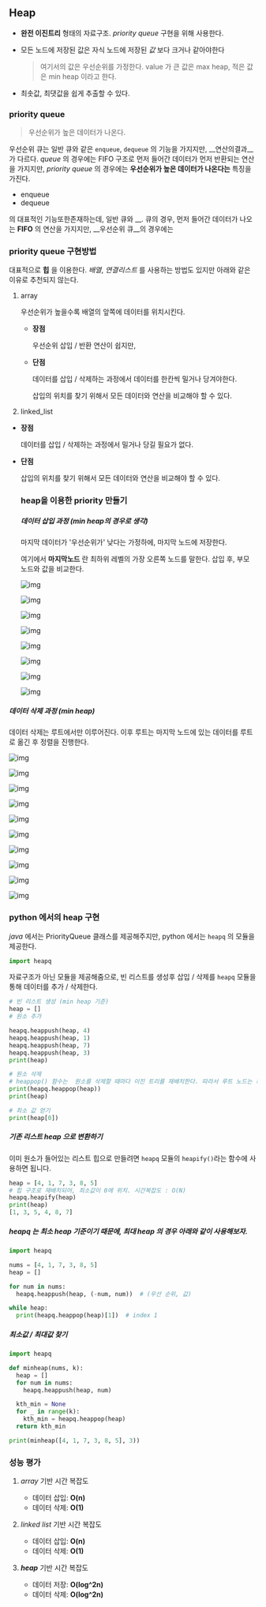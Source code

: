 ## Heap

- __완전 이진트리__ 형태의 자료구조. _priority queue_ 구현을 위해 사용한다. 

- 모든 노드에 저장된 값은 자식 노드에 저장된 _값_ 보다 크거나 같아야한다

  > 여기서의 값은 우선순위를 가정한다. value 가 큰 값은 max heap, 적은 값은 min heap 이라고 한다. 

- 최솟값, 최댓값을 쉽게 추출할 수 있다. 



### priority queue

> 우선순위가 높은 데이터가 나온다.

우선순위 큐는 일반 큐와 같은 `enqueue`, `dequeue`  의 기능을 가지지만, __연산의결과__가 다르다. _queue_ 의 경우에는 FIFO 구조로 먼저 들어간 데이터가 먼저 반환되는 연산을 가지지만, _priority queue_ 의 경우에는 __우선순위가 높은 데이터가 나온다는__ 특징을 가진다. 

- enqueue
- dequeue 

의 대표적인 기능또한존재하는데, 일반 큐와 __. 큐의 경우, 먼저 들어간 데이터가 나오는 __FIFO__ 의 연산을 가지지만, __우선순위 큐__의 경우에는



### priority queue 구현방법

대표적으로 __힙__ 을 이용한다. _배열_, _연결리스트_ 를 사용하는 방법도 있지만 아래와 같은 이유로 추천되지 않는다. 

1. array

   우선순위가 높을수록 배열의 앞쪽에 데이터를 위치시킨다. 

   - __장점__ 

     우선순위 삽입 / 반환 연산이 쉽지만,

   - __단점__ 

     데이터를 삽입 / 삭제하는 과정에서 데이터를 한칸씩 밀거나 당겨야한다. 

     삽입의 위치를 찾기 위해서 모든 데이터와 연산을 비교해야 할 수 있다. 


2. linked_list

- __장점__

  데이터를 삽입 / 삭제하는 과정에서 밀거나 당길 필요가 없다. 

- __단점__

  삽입의 위치를 찾기 위해서 모든 데이터와 연산을 비교해야 할 수 있다. 



   ### heap을 이용한 priority 만들기

   ##### 데이터 삽입 과정 (min heap의 경우로 생각)

   마지막 데이터가 '우선순위가' 낮다는 가정하에, 마지막 노드에 저장한다. 

   여기에서 __마지막노드__ 란 최하위 레벨의 가장 오른쪽 노드를 말한다. 삽입 후, 부모 노드와 값을 비교한다.



   ![img](../img/heap/heap.001.jpeg)

   ![img](../img/heap/heap.003.jpeg)

   ![img](../img/heap/heap.004.jpeg)

   ![img](../img/heap/heap.005.jpeg)

   ![img](../img/heap/heap.006.jpeg)

   ![img](../img/heap/heap.007.jpeg)

   ![img](../img/heap/heap.008.jpeg)

   ![img](../img/heap/heap.010.jpeg)


##### 데이터 삭제 과정 (min heap)

데이터 삭제는 루트에서만 이루어진다. 이후 루트는 마지막 노드에 있는 데이터를 루트로 옮긴 후 정렬을 진행한다. 



![img](../img/heap/heap.012.jpeg)

![img](../img/heap/heap.013.jpeg)

![img](../img/heap/heap.014.jpeg)

![img](../img/heap/heap.015.jpeg)

![img](../img/heap/heap.016.jpeg)

![img](../img/heap/heap.017.jpeg)

![img](../img/heap/heap.018.jpeg)

![img](../img/heap/heap.019.jpeg)

![img](../img/heap/heap.020.jpeg)

![img](../img/heap/heap.021.jpeg)

### python 에서의 heap 구현

 _java_ 에서는 PriorityQueue 클래스를 제공해주지만, python 에서는 `heapq` 의 모듈을 제공한다.

```python
import heapq
```

 자료구조가 아닌 모듈을 제공해줌으로, 빈 리스트를 생성후 삽입 / 삭제를 `heapq` 모듈을 통해 데이터를 추가 / 삭제한다. 

```python
# 빈 리스트 생성 (min heap 기준)
heap = []
# 원소 추가

heapq.heappush(heap, 4)
heapq.heappush(heap, 1)
heapq.heappush(heap, 7)
heapq.heappush(heap, 3)
print(heap)

# 원소 삭제
# heappop() 함수는  원소를 삭제할 때마다 이진 트리를 재배치한다. 따라서 루트 노드는 최소 값이 맞지만, 다음 값이 최소값은 아니다. 
print(heapq.heappop(heap))
print(heap)

# 최소 값 얻기 
print(heap[0])
```

##### 기존 리스트 heap 으로 변환하기

이미 원소가 들어있는 리스트 힙으로 만들려면 `heapq` 모듈의 `heapify()`라는 함수에 사용하면 됩니다.

```python
heap = [4, 1, 7, 3, 8, 5]
# 힙 구조로 재배치되어, 최소값이 0에 위치. 시간복잡도 : O(N)
heapq.heapify(heap)
print(heap)
[1, 3, 5, 4, 8, 7]
```

##### heapq 는 최소 heap 기준이기 때문에, 최대 heap 의 경우 아래와 같이 사용해보자.

```python
import heapq

nums = [4, 1, 7, 3, 8, 5]
heap = []

for num in nums:
  heapq.heappush(heap, (-num, num))  # (우선 순위, 값)

while heap:
  print(heapq.heappop(heap)[1])  # index 1
```

##### 최소값 / 최대값 찾기 

```python
import heapq

def minheap(nums, k):
  heap = []
  for num in nums:
    heapq.heappush(heap, num)

  kth_min = None
  for _ in range(k):
    kth_min = heapq.heappop(heap)
  return kth_min

print(minheap([4, 1, 7, 3, 8, 5], 3))
```





### 성능 평가

1. _array_ 기반 시간 복잡도
   - 데이터 삽입: **O(n)**
   - 데이터 삭제: **O(1)**
2. _linked list_ 기반 시간 복잡도
   - 데이터 삽입: **O(n)**
   - 데이터 삭제: **O(1)**

3. _**heap**_ 기반 시간 복잡도 
   - 데이터 저장: **O(log^2n)**
   - 데이터 삭제: **O(log^2n)**



## 

